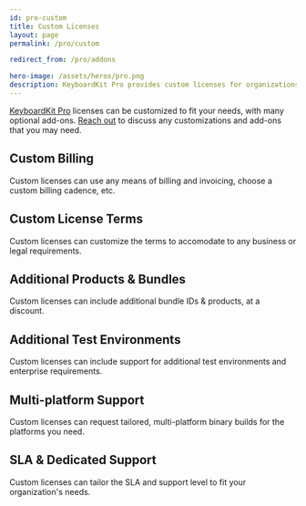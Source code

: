 ```yaml
---
id: pro-custom
title: Custom Licenses
layout: page
permalink: /pro/custom

redirect_from: /pro/addons

hero-image: /assets/heros/pro.png
description: KeyboardKit Pro provides custom licenses for organizations with special needs
---
```


[KeyboardKit Pro](/pro) licenses can be customized to fit your needs, with many optional add-ons. [Reach out](mailto:{{site.email}}?subject=KeyboardKit%20Pro%20Custom%20License) to discuss any customizations and add-ons that you may need.


## Custom Billing

Custom licenses can use any means of billing and invoicing, choose a custom billing cadence, etc.


## Custom License Terms

Custom licenses can customize the terms to accomodate to any business or legal requirements.


## Additional Products & Bundles

Custom licenses can include additional bundle IDs & products, at a discount.


## Additional Test Environments

Custom licenses can include support for additional test environments and enterprise requirements.


## Multi-platform Support

Custom licenses can request tailored, multi-platform binary builds for the platforms you need.


## SLA & Dedicated Support

Custom licenses can tailor the SLA and support level to fit your organization's needs.